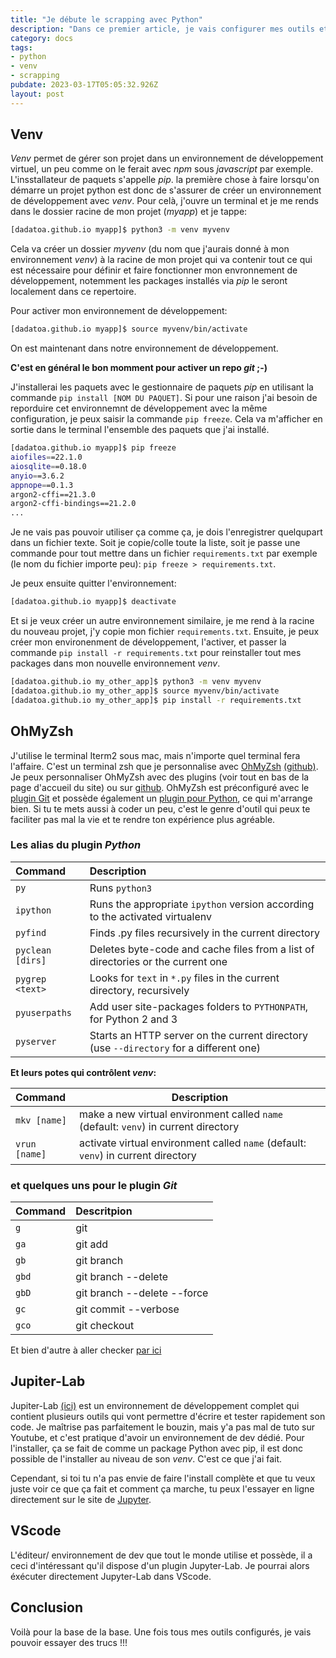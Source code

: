 ```yaml
---
title: "Je débute le scrapping avec Python"
description: "Dans ce premier article, je vais configurer mes outils et mon environnement de développement Python 3."
category: docs
tags:
- python
- venv
- scrapping
pubdate: 2023-03-17T05:05:32.926Z
layout: post
---
```


## Venv

*Venv* permet de gérer son projet dans un environnement de développement virtuel, un peu comme on le ferait avec *npm* sous *javascript* par exemple. L'insstallateur de paquets s'appelle *pip*. la première chose à faire lorsqu'on démarre un projet python est donc de s'assurer de créer un environnement de développement avec *venv*. Pour celà, j'ouvre un terminal et je me rends dans le dossier racine de mon projet (*myapp*) et je tappe:

```bash
[dadatoa.github.io myapp]$ python3 -m venv myvenv
```
Cela va créer un dossier *myvenv* (du nom que j'aurais donné à mon environnement *venv*) à la racine de mon projet qui va contenir tout ce qui est nécessaire pour définir et faire fonctionner mon envronnement de développement, notemment les packages installés via *pip* le seront localement dans ce repertoire.

Pour activer mon environnement de développement:

```bash
[dadatoa.github.io myapp]$ source myvenv/bin/activate
```
On est maintenant dans notre environnement de développement. 

**C'est en général le bon momment pour activer un repo *git* ;-)**

J'installerai les paquets avec le gestionnaire de paquets *pip* en utilisant la commande `pip install [NOM DU PAQUET]`. Si pour une raison j'ai besoin de reporduire cet environnemnt de développement avec la même configuration, je peux saisir la commande `pip freeze`. Cela va m'afficher en sortie dans le terminal l'ensemble des paquets que j'ai installé.

```bash
[dadatoa.github.io myapp]$ pip freeze
aiofiles==22.1.0
aiosqlite==0.18.0
anyio==3.6.2
appnope==0.1.3
argon2-cffi==21.3.0
argon2-cffi-bindings==21.2.0
...

```
Je ne vais pas pouvoir utiliser ça comme ça, je dois l'enregistrer quelqupart dans un fichier texte. Soit je copie/colle toute la liste, soit je passe une commande pour tout mettre dans un fichier `requirements.txt` par exemple (le nom du fichier importe peu): `pip freeze > requirements.txt`.

Je peux ensuite quitter l'environnement:

```bash
[dadatoa.github.io myapp]$ deactivate
```
Et si je veux créer un autre environnement similaire, je me rend à la racine du nouveau projet, j'y copie mon fichier `requirements.txt`. Ensuite, je peux créer mon environenment de développement, l'activer, et passer la commande `pip install -r requirements.txt` pour reinstaller tout mes packages dans mon nouvelle environnement *venv*.

```bash
[dadatoa.github.io my_other_app]$ python3 -m venv myvenv
[dadatoa.github.io my_other_app]$ source myvenv/bin/activate
[dadatoa.github.io my_other_app]$ pip install -r requirements.txt 
```


## OhMyZsh

J'utilise le terminal Iterm2 sous mac, mais n'importe quel terminal fera l'affaire. C'est un terminal zsh que je personnalise avec [OhMyZsh](https://ohmyz.sh/) [(github)](https://github.com/ohmyzsh/ohmyzsh). Je peux personnaliser OhMyZsh avec des plugins (voir tout en bas de la page d'accueil du site) ou sur [github](https://github.com/ohmyzsh/ohmyzsh/tree/master/plugins). OhMyZsh est préconfiguré avec le [plugin Git](https://github.com/ohmyzsh/ohmyzsh/tree/master/plugins/git) et possède également un [plugin pour Python](https://github.com/ohmyzsh/ohmyzsh/tree/master/plugins/python), ce qui m'arrange bien. Si tu te mets aussi à coder un peu, c'est le genre d'outil qui peux te faciliter pas mal la vie et te rendre ton expérience plus agréable.

### Les alias du plugin *Python*

| Command          | Description                                                                            |
|:---------------- |:-------------------------------------------------------------------------------------- |
| `py`             | Runs `python3`                                                                         |
| `ipython`        | Runs the appropriate `ipython` version according to the activated virtualenv           |
| `pyfind`         | Finds .py files recursively in the current directory                                   |
| `pyclean [dirs]` | Deletes byte-code and cache files from a list of directories or the current one        |
| `pygrep <text>`  | Looks for `text` in `*.py` files in the current directory, recursively                 |
| `pyuserpaths`    | Add user site-packages folders to `PYTHONPATH`, for Python 2 and 3                     |
| `pyserver`       | Starts an HTTP server on the current directory (use `--directory` for a different one) |

**Et leurs potes qui contrôlent *venv*:**

| Command          | Description                                                                            |
|:---------------- | -------------------------------------------------------------------------------------- |
| `mkv [name]`     | make a new virtual environment called `name` (default: `venv`) in current directory    |                                          
| `vrun [name]`    | activate virtual environment called `name` (default: `venv`) in current directory      |

### et quelques uns pour le plugin *Git*

| Command          | Descritpion    |
|:-----------------|:---------------|
| `g`              | git            |
| `ga`             | git add        |
| `gb`             | git branch     |    
| `gbd`            | git branch --delete |
| `gbD`            | git branch --delete --force |
| `gc`             | git commit --verbose |
| `gco`            | git checkout |

Et bien d'autre à aller checker [par ici](https://github.com/ohmyzsh/ohmyzsh/blob/master/plugins/git/README.md)


## Jupiter-Lab

Jupiter-Lab [(ici)](https://jupyter.org/) est un environnement de développement complet qui contient plusieurs outils qui vont permettre d'écrire et tester rapidement son code. Je maîtrise pas parfaitement le bouzin, mais y'a pas mal de tuto sur Youtube, et c'est pratique d'avoir un environnement de dev dédié. Pour l'installer, ça se fait de comme un package Python avec pip, il est donc possible de l'installer au niveau de son *venv*. C'est ce que j'ai fait. 

Cependant, si toi tu n'a pas envie de faire l'install complète et que tu veux juste voir ce que ça fait et comment ça marche, tu peux l'essayer en ligne directement sur le site de [Jupyter](https://jupyter.org/).

## VScode

L'éditeur/ environnement de dev que tout le monde utilise et possède, il a ceci d'intéressant qu'il dispose d'un plugin Jupyter-Lab. Je pourrai alors éxécuter directement Jupyter-Lab dans VScode.

## Conclusion

Voilà pour la base de la base. Une fois tous mes outils configurés, je vais pouvoir essayer des trucs !!! 